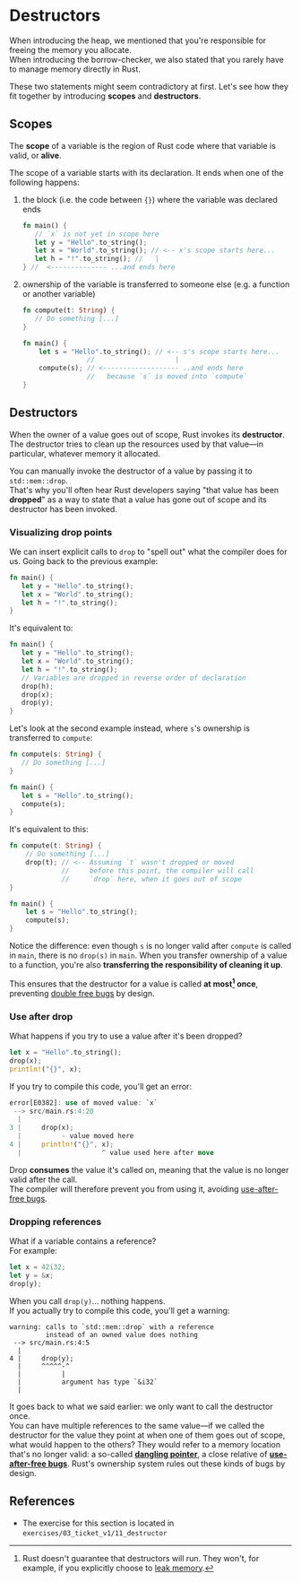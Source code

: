 # Destructors

When introducing the heap, we mentioned that you're responsible for freeing the memory you allocate.\
When introducing the borrow-checker, we also stated that you rarely have to manage memory directly in Rust.

These two statements might seem contradictory at first.
Let's see how they fit together by introducing **scopes** and **destructors**.

## Scopes

The **scope** of a variable is the region of Rust code where that variable is valid, or **alive**.

The scope of a variable starts with its declaration.
It ends when one of the following happens:

1. the block (i.e. the code between `{}`) where the variable was declared ends
   ```rust
   fn main() {
      // `x` is not yet in scope here
      let y = "Hello".to_string();
      let x = "World".to_string(); // <-- x's scope starts here...
      let h = "!".to_string(); //   |
   } //  <-------------- ...and ends here
   ```
2. ownership of the variable is transferred to someone else (e.g. a function or another variable)
   ```rust
   fn compute(t: String) {
      // Do something [...]
   }

   fn main() {
       let s = "Hello".to_string(); // <-- s's scope starts here...
                   //                    | 
       compute(s); // <------------------- ..and ends here
                   //   because `s` is moved into `compute`
   }
   ```

## Destructors

When the owner of a value goes out of scope, Rust invokes its **destructor**.\
The destructor tries to clean up the resources used by that value—in particular, whatever memory it allocated.

You can manually invoke the destructor of a value by passing it to `std::mem::drop`.\
That's why you'll often hear Rust developers saying "that value has been **dropped**" as a way to state that a value
has gone out of scope and its destructor has been invoked.

### Visualizing drop points

We can insert explicit calls to `drop` to "spell out" what the compiler does for us. Going back to the previous example:

```rust
fn main() {
   let y = "Hello".to_string();
   let x = "World".to_string();
   let h = "!".to_string();
}
```

It's equivalent to:

```rust
fn main() {
   let y = "Hello".to_string();
   let x = "World".to_string();
   let h = "!".to_string();
   // Variables are dropped in reverse order of declaration
   drop(h);
   drop(x);
   drop(y);
}
```

Let's look at the second example instead, where `s`'s ownership is transferred to `compute`:

```rust
fn compute(s: String) {
   // Do something [...]
}

fn main() {
   let s = "Hello".to_string();
   compute(s);
}
```

It's equivalent to this:

```rust
fn compute(t: String) {
    // Do something [...]
    drop(t); // <-- Assuming `t` wasn't dropped or moved 
             //     before this point, the compiler will call 
             //     `drop` here, when it goes out of scope
}

fn main() {
    let s = "Hello".to_string();
    compute(s);
}
```

Notice the difference: even though `s` is no longer valid after `compute` is called in `main`, there is no `drop(s)`
in `main`.
When you transfer ownership of a value to a function, you're also **transferring the responsibility of cleaning it up**.

This ensures that the destructor for a value is called **at most[^leak] once**, preventing
[double free bugs](https://owasp.org/www-community/vulnerabilities/Doubly_freeing_memory) by design.

### Use after drop

What happens if you try to use a value after it's been dropped?

```rust
let x = "Hello".to_string();
drop(x);
println!("{}", x);
```

If you try to compile this code, you'll get an error:

```rust
error[E0382]: use of moved value: `x`
 --> src/main.rs:4:20
  |
3 |     drop(x);
  |          - value moved here
4 |     println!("{}", x);
  |                    ^ value used here after move
```

Drop **consumes** the value it's called on, meaning that the value is no longer valid after the call.\
The compiler will therefore prevent you from using it, avoiding [use-after-free bugs](https://owasp.org/www-community/vulnerabilities/Using_freed_memory).

### Dropping references

What if a variable contains a reference?\
For example:

```rust
let x = 42i32;
let y = &x;
drop(y);
```

When you call `drop(y)`... nothing happens.\
If you actually try to compile this code, you'll get a warning:

```text
warning: calls to `std::mem::drop` with a reference 
         instead of an owned value does nothing
 --> src/main.rs:4:5
  |
4 |     drop(y);
  |     ^^^^^-^
  |          |
  |          argument has type `&i32`
  |
```

It goes back to what we said earlier: we only want to call the destructor once.\
You can have multiple references to the same value—if we called the destructor for the value they point at
when one of them goes out of scope, what would happen to the others?
They would refer to a memory location that's no longer valid: a so-called [**dangling pointer**](https://en.wikipedia.org/wiki/Dangling_pointer),
a close relative of [**use-after-free bugs**](https://owasp.org/www-community/vulnerabilities/Using_freed_memory).
Rust's ownership system rules out these kinds of bugs by design.

## References

- The exercise for this section is located in `exercises/03_ticket_v1/11_destructor`

[^leak]: Rust doesn't guarantee that destructors will run. They won't, for example, if
you explicitly choose to [leak memory](../07_threads/03_leak.md).
